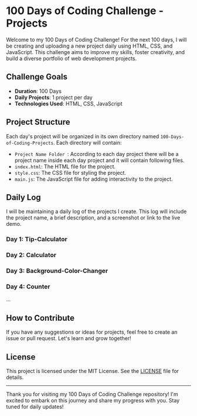 # 100 Days of Coding Challenge - Projects

Welcome to my 100 Days of Coding Challenge! For the next 100 days, I will be creating and uploading a new project daily using HTML, CSS, and JavaScript. This challenge aims to improve my skills, foster creativity, and build a diverse portfolio of web development projects.

## Challenge Goals

- **Duration**: 100 Days
- **Daily Projects**: 1 project per day
- **Technologies Used**: HTML, CSS, JavaScript

## Project Structure

Each day's project will be organized in its own directory named `100-Days-of-Coding-Projects`. Each directory will contain:

- `Project Name Folder `: According to each day project there will be a project name inside each day project and it will contain following files.
- `index.html`: The HTML file for the project.
- `style.css`: The CSS file for styling the project.
- `main.js`: The JavaScript file for adding interactivity to the project.

## Daily Log

I will be maintaining a daily log of the projects I create. This log will include the project name, a brief description, and a screenshot or link to the live demo.

### Day 1: Tip-Calculator
### Day 2: Calculator
### Day 3: Background-Color-Changer
### Day 4: Counter




...


## How to Contribute

If you have any suggestions or ideas for projects, feel free to create an issue or pull request. Let's learn and grow together!

## License

This project is licensed under the MIT License. See the [LICENSE](LICENSE) file for details.

---

Thank you for visiting my 100 Days of Coding Challenge repository! I'm excited to embark on this journey and share my progress with you. Stay tuned for daily updates!
